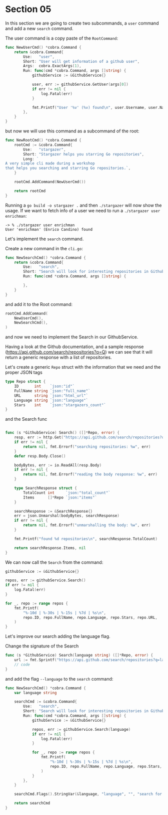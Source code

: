 # Section 05

In this section we are going to create two subcommands, a `user` command and add a new `search` command.

The user command is a copy paste of the `RootCommand`:

```go
func NewUserCmd() *cobra.Command {
	return &cobra.Command{
		Use:   "user",
		Short: "User will get information of a github user",
		Args:  cobra.ExactArgs(1),
		Run: func(cmd *cobra.Command, args []string) {
			githubService := &GithubService{}

			user, err := githubService.GetUser(args[0])
			if err != nil {
				log.Fatal(err)
			}

			fmt.Printf("User '%v' (%v) found\n", user.Username, user.Name)
		},
	}
}
```

but now we will use this command as a subcommand of the root:

```go
func NewRootCmd() *cobra.Command {
	rootCmd := &cobra.Command{
		Use:   "stargazer",
		Short: "Stargazer helps you starring Go repositories",
		Long: `
A very simple cli made during a workshop
that helps you searching and starring Go repositories.`,
	}

	rootCmd.AddCommand(NewUserCmd())

	return rootCmd
}
```

Running a `go build -o stargazer .` and then `./stargazer` will now show the usage. If we want to fetch info of a user we need to run a `./stargazer user enrichman`:

```
-> % ./stargazer user enrichman
User 'enrichman' (Enrico Candino) found
```

Let's implement the `search` command.

Create a new command in the `cli.go`:

```go
func NewSearchCmd() *cobra.Command {
	return &cobra.Command{
		Use:   "search",
		Short: "Search will look for interesting repositories in Github",
		Run: func(cmd *cobra.Command, args []string) {

		},
	}
}
```

and add it to the Root command:

```go
rootCmd.AddCommand(
	NewUserCmd(),
	NewSearchCmd(),
)
```

and now we need to implement the Search in our GithubService.


Having a look at the Github documentation, and a sample response (https://api.github.com/search/repositories?q=Q) we can see that it will return a generic response with a list of repositories.

Let's create a generic `Repo` struct with the information that we need and the proper JSON tags

```go
type Repo struct {
	ID       int    `json:"id"`
	FullName string `json:"full_name"`
	URL      string `json:"html_url"`
	Language string `json:"language"`
	Stars    int    `json:"stargazers_count"`
}
```

and the Search func

```go

func (s *GithubService) Search() ([]*Repo, error) {
	resp, err := http.Get("https://api.github.com/search/repositories?q=language:go")
	if err != nil {
		return nil, fmt.Errorf("searching repositories: %w", err)
	}
	defer resp.Body.Close()

	bodyBytes, err := io.ReadAll(resp.Body)
	if err != nil {
		return nil, fmt.Errorf("reading the body response: %w", err)
	}

	type SearchResponse struct {
		TotalCount int     `json:"total_count"`
		Items      []*Repo `json:"items"`
	}

	searchResponse := &SearchResponse{}
	err = json.Unmarshal(bodyBytes, searchResponse)
	if err != nil {
		return nil, fmt.Errorf("unmarshalling the body: %w", err)
	}

	fmt.Printf("found %d repositories\n", searchResponse.TotalCount)

	return searchResponse.Items, nil
}
```

We can now call the `Search` from the command:

```go
githubService := &GithubService{}

repos, err := githubService.Search()
if err != nil {
	log.Fatal(err)
}

for _, repo := range repos {
	fmt.Printf(
		"%-10d | %-30s | %-15s | %7d | %s\n",
		repo.ID, repo.FullName, repo.Language, repo.Stars, repo.URL,
	)
}
```

Let's improve our search adding the language flag.

Change the signature of the Search

```go
func (s *GithubService) Search(language string) ([]*Repo, error) {
	url := fmt.Sprintf("https://api.github.com/search/repositories?q=language:%s", language)
	// code
}
```

and add the flag `--language` to the `search` command:

```go
func NewSearchCmd() *cobra.Command {
	var language string

	searchCmd := &cobra.Command{
		Use:   "search",
		Short: "Search will look for interesting repositories in Github",
		Run: func(cmd *cobra.Command, args []string) {
			githubService := &GithubService{}

			repos, err := githubService.Search(language)
			if err != nil {
				log.Fatal(err)
			}

			for _, repo := range repos {
				fmt.Printf(
					"%-10d | %-30s | %-15s | %7d | %s\n",
					repo.ID, repo.FullName, repo.Language, repo.Stars, repo.URL,
				)
			}
		},
	}

	searchCmd.Flags().StringVar(&language, "language", "", "search for repositories written in this language")

	return searchCmd
}
```